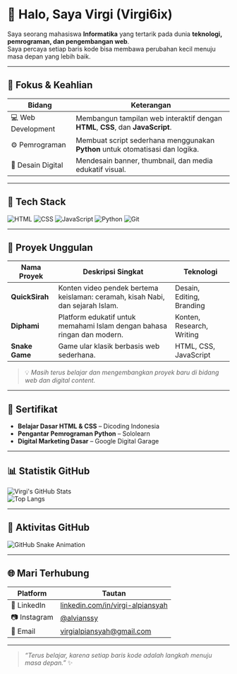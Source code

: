 # 👋 Halo, Saya Virgi (Virgi6ix)  

Saya seorang mahasiswa **Informatika** yang tertarik pada dunia **teknologi, pemrograman, dan pengembangan web**.  
Saya percaya setiap baris kode bisa membawa perubahan kecil menuju masa depan yang lebih baik.  

---

## 🎯 Fokus & Keahlian  

| Bidang | Keterangan |
|--------|-------------|
| 💻 Web Development | Membangun tampilan web interaktif dengan **HTML**, **CSS**, dan **JavaScript**. |
| ⚙️ Pemrograman | Membuat script sederhana menggunakan **Python** untuk otomatisasi dan logika. |
| 🎨 Desain Digital | Mendesain banner, thumbnail, dan media edukatif visual. |

---

## 🧰 Tech Stack  

![HTML](https://img.shields.io/badge/HTML5-E34F26?style=for-the-badge&logo=html5&logoColor=white)
![CSS](https://img.shields.io/badge/CSS3-1572B6?style=for-the-badge&logo=css3&logoColor=white)
![JavaScript](https://img.shields.io/badge/JavaScript-F7DF1E?style=for-the-badge&logo=javascript&logoColor=black)
![Python](https://img.shields.io/badge/Python-3776AB?style=for-the-badge&logo=python&logoColor=white)
![Git](https://img.shields.io/badge/Git-F05032?style=for-the-badge&logo=git&logoColor=white)

---

## 🚀 Proyek Unggulan  

| Nama Proyek | Deskripsi Singkat | Teknologi |
|--------------|------------------|------------|
| **QuickSirah** | Konten video pendek bertema keislaman: ceramah, kisah Nabi, dan sejarah Islam. | Desain, Editing, Branding |
| **Diphami** | Platform edukatif untuk memahami Islam dengan bahasa ringan dan modern. | Konten, Research, Writing |
| **Snake Game** | Game ular klasik berbasis web sederhana. | HTML, CSS, JavaScript |

> 💡 *Masih terus belajar dan mengembangkan proyek baru di bidang web dan digital content.*

---

## 🏅 Sertifikat  

- **Belajar Dasar HTML & CSS** – Dicoding Indonesia  
- **Pengantar Pemrograman Python** – Sololearn  
- **Digital Marketing Dasar** – Google Digital Garage  

---

## 📊 Statistik GitHub  

![Virgi's GitHub Stats](https://github-readme-stats.vercel.app/api?username=Virgi6ix&show_icons=true&theme=tokyonight)  
![Top Langs](https://github-readme-stats.vercel.app/api/top-langs/?username=Virgi6ix&layout=compact&theme=tokyonight)  

---

## 🐍 Aktivitas GitHub  

![GitHub Snake Animation](https://github.com/Virgi6ix/Virgi6ix/blob/output/github-contribution-grid-snake.svg)

---

## 🌐 Mari Terhubung  

| Platform | Tautan |
|-----------|--------|
| 💼 LinkedIn | [linkedin.com/in/virgi-alpiansyah](https://linkedin.com) |
| 📷 Instagram | [@alvianssy](https://www.instagram.com/alvianssy) |
| 📧 Email | virgialpiansyah@gmail.com |

---

> _“Terus belajar, karena setiap baris kode adalah langkah menuju masa depan.”_ ✨
